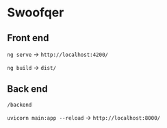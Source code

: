 # Swoofqer

## Front end

`ng serve` -> `http://localhost:4200/`

`ng build` -> `dist/`

## Back end

`/backend`

`uvicorn main:app --reload` -> `http://localhost:8000/`
